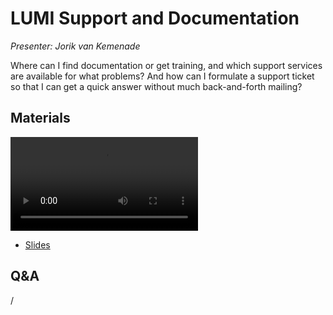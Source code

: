 # LUMI Support and Documentation

*Presenter: Jorik van Kemenade*

Where can I find documentation or get training, and which support services are 
available for what problems? And how can I formulate a support ticket so that I can
get a quick answer without much back-and-forth mailing?


## Materials

<!--
Materials will be made available during and after the lecture
-->

<video src="https://462000265.lumidata.eu/2day-20241210/recordings/06-Support.mp4" controls="controls"></video>

<!--
-   A video recording will follow.
-->

-   [Slides](https://462000265.lumidata.eu/2day-20241210/files/LUMI-2day-20241210-06-Support.pdf)

<!--
-   [Course notes](06-Support.md)
-->


## Q&A

/

